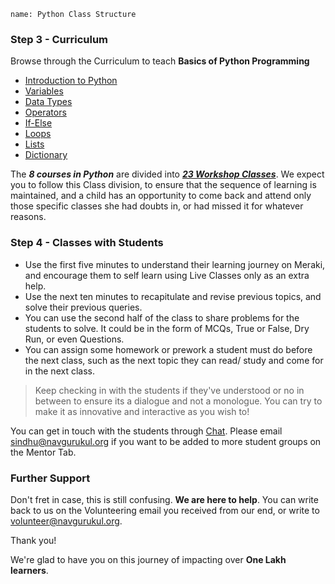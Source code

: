 ```ngMeta
name: Python Class Structure
```

### Step 3 - Curriculum
Browse through the Curriculum to teach **Basics of Python Programming** 

* [Introduction to Python](https://www.merakilearn.org/course/199/exercise/5938)
* [Variables](https://www.merakilearn.org/course/164/exercise/5918)
* [Data Types](https://www.merakilearn.org/course/165/exercise/5675)
* [Operators](https://www.merakilearn.org/course/166/exercise/5690)
* [If-Else](https://www.merakilearn.org/course/167/exercise/5651)
* [Loops](https://www.merakilearn.org/course/168/exercise/5791)
* [Lists](https://www.merakilearn.org/course/169/exercise/5842)
* [Dictionary](https://www.merakilearn.org/course/170/exercise/5883)

The **_8 courses in Python_** are divided into [**_23 Workshop Classes_**](https://www.merakilearn.org/course/145/exercise/3523). We expect you to follow this Class division, to ensure that the sequence of learning is maintained, and a child has an opportunity to come back and attend only those specific classes she had doubts in, or had missed it for whatever reasons.

### Step 4 - Classes with Students
* Use the first five minutes to understand their learning journey on Meraki, and encourage them to self learn using Live Classes only as an extra help.
* Use the next ten minutes to recapitulate and revise previous topics, and solve their previous queries.
* You can use the second half of the class to share problems for the students to solve. It could be in the form of MCQs, True or False, Dry Run, or even Questions.
* You can assign some homework or prework a student must do before the next class, such as the next topic they can read/ study and come for in the next class.

> Keep checking in with the students if they've understood or no in between to ensure its a dialogue and not a monologue. You can try to make it as innovative and interactive as you wish to! 

You can get in touch with the students through [Chat](https://www.merakilearn.org/mentor). Please email sindhu@navgurukul.org if you want to be added to more student groups on the Mentor Tab.

### Further Support
Don't fret in case, this is still confusing. **We are here to help**. You can write back to us on the Volunteering email you received from our end, or write to volunteer@navgurukul.org. 

Thank you! 

We're glad to have you on this journey of impacting over **One Lakh learners**.
